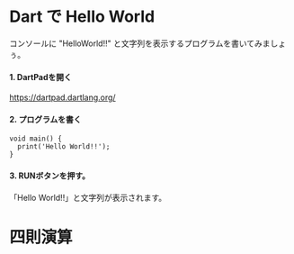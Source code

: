 # Dart で Hello World


コンソールに "HelloWorld!!" と文字列を表示するプログラムを書いてみましょぅ。



#### 1. DartPadを開く
 https://dartpad.dartlang.org/
 

#### 2. プログラムを書く

```
void main() {
  print('Hello World!!');
}
```

#### 3. RUNボタンを押す。

「Hello World!!」と文字列が表示されます。


# 四則演算



